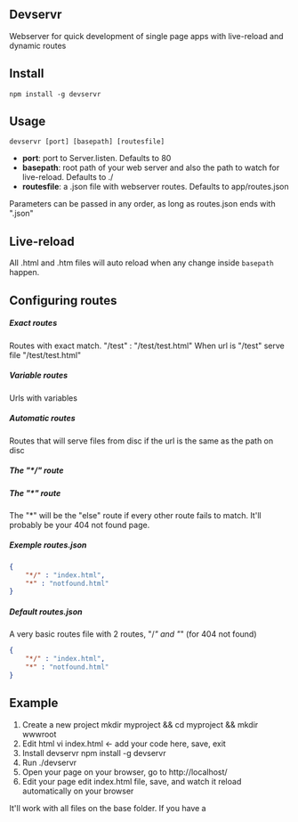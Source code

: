 
## Devservr

Webserver for quick development of single page apps with live-reload and dynamic routes

## Install

    npm install -g devservr

## Usage

    devservr [port] [basepath] [routesfile]

- **port**: port to Server.listen. Defaults to 80
- **basepath**: root path of your web server and also the path to watch for live-reload. Defaults to ./
- **routesfile**: a .json file with webserver routes. Defaults to app/routes.json

Parameters can be passed in any order, as long as routes.json ends with ".json"


## Live-reload
All .html and .htm files will auto reload when any change inside `basepath` happen.

## Configuring routes

##### Exact routes
Routes with exact match.
        "/test" : "/test/test.html"
When url is "/test" serve file "/test/test.html"

##### Variable routes
Urls with variables


##### Automatic routes
Routes that will serve files from disc if the url is the same as the path on disc


##### The "*/" route

##### The "*" route
The "*" will be the "else" route if every other route fails to match. It'll probably be your 404 not found page.

##### Exemple routes.json
```json
{
    "*/" : "index.html",
    "*" : "notfound.html"
}
```


##### Default routes.json
A very basic routes file with 2 routes, "/*" and "*" (for 404 not found)

```json
{
    "*/" : "index.html",
    "*" : "notfound.html"
}
```

## Example
1. Create a new project
    mkdir myproject && cd myproject && mkdir wwwroot
2. Edit html
    vi index.html <- add your code here, save, exit
3. Install devservr
    npm install -g devservr
4. Run
    ./devservr
5. Open your page
    on your browser, go to http://localhost/
6. Edit your page
    edit index.html file, save, and watch it reload automatically on your browser

It'll work with all files on the base folder. If you have a <script src="myscript.js"> file inside your index.html and myscript.js changes, then index.html will also reload.


## Mime types
    In case you need to add more mime types, they can be found
    here app/mime.json

## Disclaimer
Do not even think about using this in production. All file reads are synchronous and not cached.

## To-do
- directory listings?
- default routes.json should try ./routes.json first
- routes should accept a status code as a response to make it easy to test REST services. { "/api/save" : 200 }
- looks like fs.watch on windows with {recursive:true} is not recursive. Triggers only on base path changes.